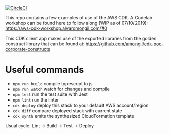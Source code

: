 [![CircleCI](https://circleci.com/gh/amongil/cdk-poc-my-consumer-app.svg?style=shield)](https://circleci.com/gh/amongil/cdk-poc-my-consumer-app)

This repo contains a few examples of use of the AWS CDK. A Codelab workshop can be found here to follow along (WIP as of 07/10/2019): https://aws-cdk-workshop.alvaromongil.com/#0

This CDK client app makes use of the exported libraries from the golden construct library that can be found at: https://github.com/amongil/cdk-poc-corporate-constructs

# Useful commands

 * `npm run build`   compile typescript to js
 * `npm run watch`   watch for changes and compile
 * `npm test`        run the test suite with Jest
 * `npm lint`        run the linter
 * `cdk deploy`      deploy this stack to your default AWS account/region
 * `cdk diff`        compare deployed stack with current state
 * `cdk synth`       emits the synthesized CloudFormation template

Usual cycle: Lint -> Build -> Test -> Deploy
